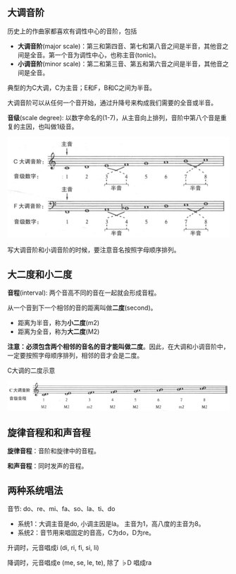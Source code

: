 ## 大调音阶

历史上的作曲家都喜欢有调性中心的音阶，包括
+ **大调音阶**(major scale)：第三和第四音、第七和第八音之间是半音，其他音之间是全音。第一个音为调性中心，也称主音(tonic)。
+ **小调音阶**(minor scale)：第二和第三音、第五和第六音之间是半音，其他音之间是全音。


典型的为C大调，C为主音；E和F，B和C之间为半音。

大调音阶可以从任何一个音开始，通过升降号来构成我们需要的全音或半音。

**音级**(scale degree): 以数字命名的(1-7)，从主音向上排列，音阶中第八个音是重复的主因，也叫做1级音。

![scaledegree](img/scaledegree.png)

写大调音阶和小调音阶的时候，要注意音名按照字母顺序排列。

## 大二度和小二度

**音程**(interval): 两个音高不同的音在一起就会形成音程。

从一个音到下一个相邻的音的距离叫做**二度**(second)。
+ 距离为半音，称为**小二度**(m2)
+ 距离为全音，称为**大二度**(M2)

**注意：必须包含两个相邻的音名的音才能叫做二度**。因此，在大调和小调音阶中，一定要按照字母顺序排列，相邻的音才会是二度。

C大调的二度示意

![cmajor-second](img/cmajor-second.png)

 ## 旋律音程和和声音程

 **旋律音程**：音阶和旋律中的音程。

 **和声音程**：同时发声的音程。
 
 ## 两种系统唱法

 音节: do、re、mi、fa、so、la、ti、do

 + 系统1：大调主音是do, 小调主因是la。 主音为1，高八度的主音为8。
 + 系统2：音节用来唱固定的音高，C为do，D为re。

 升调时，元音唱成i (di, ri, fi, si, li)

 降调时，元音唱成e (me, se, le, te), 除了 ♭D 唱成ra

 